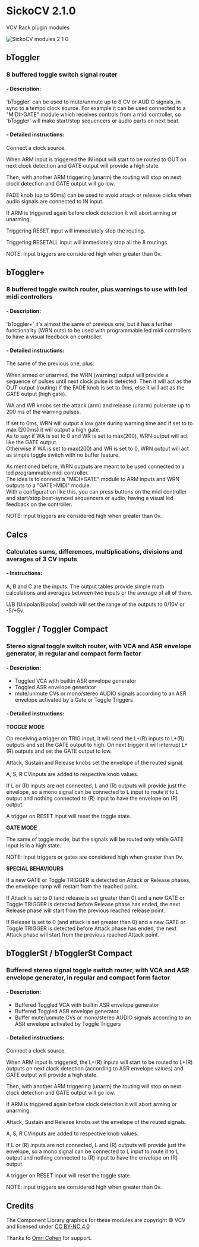 # SickoCV 2.1.0
VCV Rack plugin modules

![SickoCV modules 2 1 0](https://user-images.githubusercontent.com/80784296/188273907-105a8dce-a983-49e8-b4b5-30bd3282cc35.JPG)

## bToggler
### 8 buffered toggle switch signal router
#### - Description:
'bToggler' can be used to mute/unmute up to 8 CV or AUDIO signals, in sync to a tempo clock source. For example it can be used connected to a "MIDI>GATE" module which receives controls from a midi controller, so 'bToggler' will make start/stop sequencers or audio parts on next beat.
#### - Detailed instructions:
Connect a clock source.

When ARM input is triggered the IN input will start to be routed to OUT on next clock detection and GATE output will provide a high state.

Then, with another ARM triggering (unarm) the routing will stop on next clock detection and GATE output will go low.

FADE knob (up to 50ms) can be used to avoid attack or release clicks when audio signals are connected to IN input.

If ARM is triggered again before clock detection it will abort arming or unarming.

Triggering RESET input will immediately stop the routing.

Triggering RESETALL input will immediately stop all the 8 routings.

NOTE: input triggers are considered high when greater than 0v.
 
## bToggler+
### 8 buffered toggle switch router, plus warnings to use with led midi controllers
#### - Description:
'bToggler+' it's almost the same of previous one, but it has a further functionality (WRN outs) to be used with programmable led midi controllers to have a visual feedback on controller.
#### - Detailed instructions:
The same of the previous one, plus:

When armed or unarmed, the WRN (warning) output will provide a sequence of pulses until next clock pulse is detected. Then it will act as the OUT output (routing) if the FADE knob is set to 0ms, else it will act as the GATE output (high gate).

WA and WR knobs set the attack (arm) and release (unarm) pulserate up to 200 ms of the warning pulses.

If set to 0ms, WRN will output a low gate during warning time and if set to to max (200ms) it will output a high gate.  
As to say: if WA is set to 0 and WR is set to max(200), WRN output will act like the GATE output.  
Otherwise if WA is set to max(200) and WR is set to 0, WRN output will act as simple toggle switch with no buffer feature.

As mentioned before, WRN outputs are meant to be used connected to a led programmable midi controller.  
The idea is to connect a "MIDI>GATE" module to ARM inputs and WRN outputs to a "GATE>MIDI" module.  
With a configuration like this, you can press buttons on the midi controller and start/stop beat-synced sequencers or audio, having a visual led feedback on the controller.

NOTE: input triggers are considered high when greater than 0v.

## Calcs
### Calculates sums, differences, multiplications, divisions and averages of 3 CV inputs
#### - Instructions:
A, B and C are the inputs. The output tables provide simple math calculations and averages between two inputs or the average of all of them.

U/B (Unipolar/Bipolar) switch will set the range of the outputs to 0/10V or -5/+5v.

## Toggler / Toggler Compact
### Stereo signal toggle switch router, with VCA and ASR envelope generator, in regular and compact form factor
#### - Description:
- Toggled VCA with builtin ASR envelope generator
- Toggled ASR envelope generator
- mute/unmute CVs or mono/stereo AUDIO signals according to an ASR envelope activated by a Gate or Toggle Triggers
#### - Detailed instructions:
**TOGGLE MODE**

On receiving a trigger on TRIG input, it will send the L+(R) inputs to L+(R) outputs and set the GATE output to high. On next trigger it will interrupt L+(R) outputs and set the GATE output to low.

Attack, Sustain and Release knobs set the envelope of the routed signal.

A, S, R CVinputs are added to respective knob values.

If L or (R) inputs are not connected, L and (R) outputs will provide just the envelope, so a mono signal can be connected to L input to route it to L output and nothing connected to (R) input to have the envelope on (R) output.

A trigger on RESET input will reset the toggle state.

**GATE MODE**

The same of toggle mode, but the signals will be routed only while GATE input is in a high state.

NOTE: input triggers or gates are considered high when greater than 0v.

**SPECIAL BEHAVIOURS**

If a new GATE or Toggle TRIGGER is detected on Attack or Release phases, the envelope ramp will restart from the reached point.

If Attack is set to 0 (and release is set greater than 0) and a new GATE or Toggle TRIGGER is detected before Release phase has ended, the next Release phase will start from the previous reached release point.

If Release is set to 0 (and attack is set greater than 0) and a new GATE or Toggle TRIGGER is detected before Attack phase has ended, the next Attack phase will start from the previous reached Attack point.

## bTogglerSt / bTogglerSt Compact
### Buffered stereo signal toggle switch router, with VCA and ASR envelope generator, in regular and compact form factor
#### - Description:
- Buffered Toggled VCA with builtin ASR envelope generator
- Buffered Toggled ASR envelope generator
- Buffer mute/unmute CVs or mono/stereo AUDIO signals according to an ASR envelope activated by Toggle Triggers
#### - Detailed instructions:
Connect a clock source.

When ARM input is triggered, the L+(R) inputs will start to be routed to L+(R) outputs on next clock detection (according to ASR envelope values) and GATE output will provide a high state.

Then, with another ARM triggering (unarm) the routing will stop on next clock detection and GATE output will go low.

If ARM is triggered again before clock detection it will abort arming or unarming.

Attack, Sustain and Release knobs set the envelope of the routed signals.

A, S, R CVinputs are added to respective knob values.

If L or (R) inputs are not connected, L and (R) outputs will provide just the envelope, so a mono signal can be connected to L input to route it to L output and nothing connected to (R) input to have the envelope on (R) output.

A trigger on RESET input will reset the toggle state.

NOTE: input triggers are considered high when greater than 0v.

## Credits
The Component Library graphics for these modules are copyright © VCV and licensed under [CC BY-NC 4.0](https://creativecommons.org/licenses/by-nc/4.0/)

Thanks to [Omri Cohen](https://omricohen-music.com/) for support.
